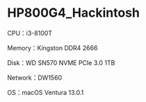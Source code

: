 # HP800G4_Hackintosh

CPU：i3-8100T

Memory：Kingston DDR4 2666

Disk：WD SN570 NVME PCIe 3.0 1TB

Network：DW1560

OS：macOS Ventura 13.0.1

